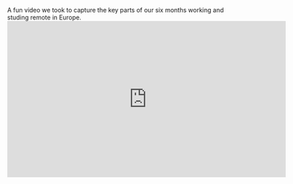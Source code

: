 A fun video we took to capture the key parts of our six months working and studing remote in Europe. <iframe id="ytplayer" type="text/html" width="640" height="360" src="https://www.youtube.com/embed/ff50oIG1EPQ?origin=https://www.nickjenkins.com.au/" frameborder="0"></iframe>
